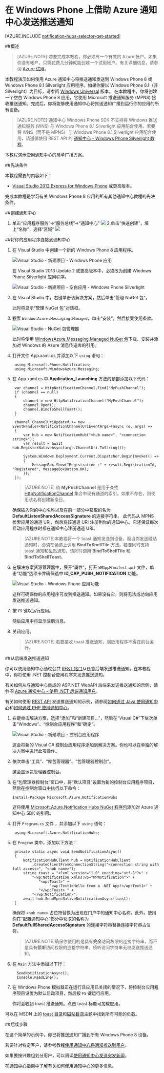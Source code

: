 <properties
	pageTitle="在 Windows Phone 上借助 Azure 通知中心发送推送通知 | Azure"
	description="在本教程中，你将了解如何使用 Azure 通知中心将通知推送到 Windows Phone 8 或 Windows Phone 8.1 Silverlight 应用程序。"
	services="notification-hubs"
	documentationCenter="windows"
	keywords="推送通知,push notification,windows phone 推送"
	authors="wesmc7777"
	manager="dwrede"
	editor="dwrede"/>

<tags
	ms.service="notification-hubs"
	ms.date="03/10/2016"
	wacn.date="05/31/2016"/>
	
	
# 在 Windows Phone 上借助 Azure 通知中心发送推送通知

[AZURE.INCLUDE [notification-hubs-selector-get-started](../includes/notification-hubs-selector-get-started.md)]

##概述

> [AZURE.NOTE] 若要完成本教程，你必须有一个有效的 Azure 帐户。如果你没有帐户，只需花费几分钟就能创建一个试用帐户。有关详细信息，请参阅 [Azure 试用](/pricing/free-trial/)。

本教程演示如何使用 Azure 通知中心将推送通知发送到 Windows Phone 8 或 Windows Phone 8.1 Silverlight 应用程序。如果你要以 Windows Phone 8.1（非 Silverlight）为目标，请参阅 [Windows Universal](/documentation/articles/notification-hubs-windows-store-dotnet-get-started) 版本。
在本教程中，你将创建一个空白 Windows Phone 8 应用，它使用 Microsoft 推送通知服务 (MPNS) 接收推送通知。完成后，你将能够使用通知中心将推送通知广播到运行你的应用的所有设备。

> [AZURE.NOTE] 通知中心 Windows Phone SDK 不支持将 Windows 推送通知服务 (WNS) 与 Windows Phone 8.1 Silverlight 应用配合使用。若要将 WNS（而不是 MPNS）与 Windows Phone 8.1 Silverlight 应用配合使用，请遵循使用 REST API 的 [通知中心 - Windows Phone Silverlight 教程]。

本教程演示使用通知中心的简单广播方案。

##先决条件

本教程需要的内容如下：

+ [Visual Studio 2012 Express for Windows Phone] 或更高版本。

完成本教程是学习有关 Windows Phone 8 应用的所有其他通知中心教程的先决条件。

##创建通知中心

1.  单击“应用程序服务”->“服务总线”->“通知中心”
![](./media/notification-hubs-windows-phone-get-started/create-notify.png)
2.单击“快速创建”，填上“名称”，选择“区域”
![](./media/notification-hubs-windows-phone-get-started/nameandregoin.png)


##将你的应用程序连接到通知中心

1. 在 Visual Studio 中创建一个新的 Windows Phone 8 应用程序。

   	![Visual Studio - 新建项目 - Windows Phone 应用][13]

	在 Visual Studio 2013 Update 2 或更高版本中，必须改为创建 Windows Phone Silverlight 应用程序。

	![Visual Studio - 新建项目 - 空白应用 - Windows Phone Silverlight][11]

2. 在 Visual Studio 中，右键单击该解决方案，然后单击“管理 NuGet 包”。

	此时将显示“管理 NuGet 包”对话框。

3. 搜索 `WindowsAzure.Messaging.Managed`，单击“安装”，然后接受使用条款。

	![Visual Studio - NuGet 包管理器][20]

	此时将使用 <a href="http://nuget.org/packages/WindowsAzure.Messaging.Managed/">WindowsAzure.Messaging.Managed NuGet 包</a>下载、安装并添加对 Windows 的 Azure 消息传送库的引用。

4. 打开文件 App.xaml.cs 并添加以下 `using` 语句：

        using Microsoft.Phone.Notification;
        using Microsoft.WindowsAzure.Messaging;

5. 在 App.xaml.cs 中 **Application\_Launching** 方法的顶部添加以下代码：

	    var channel = HttpNotificationChannel.Find("MyPushChannel");
        if (channel == null)
        {
            channel = new HttpNotificationChannel("MyPushChannel");
            channel.Open();
            channel.BindToShellToast();
        }

        channel.ChannelUriUpdated += new EventHandler<NotificationChannelUriEventArgs>(async (o, args) =>
        {
            var hub = new NotificationHub("<hub name>", "<connection string>");
            var result = await hub.RegisterNativeAsync(args.ChannelUri.ToString());

            System.Windows.Deployment.Current.Dispatcher.BeginInvoke(() =>
            {
                MessageBox.Show("Registration :" + result.RegistrationId, "Registered", MessageBoxButton.OK);
            });
        });

    >[AZURE.NOTE] 值 **MyPushChannel** 是用于查找 [HttpNotificationChannel](https://msdn.microsoft.com/library/windows/apps/microsoft.phone.notification.httpnotificationchannel.aspx) 集合中现有通道的索引。如果不存在，则使用该名称创建新条目。
    
    确保插入你的中心名称以及在前一部分中获取的名为 **DefaultListenSharedAccessSignature** 的连接字符串。
    此代码从 MPNS 检索应用的通道 URI，然后将该通道 URI 注册到你的通知中心。它还保证每次启动应用程序时都在通知中心注册通道 URI。

	>[AZURE.NOTE]本教程将一个 toast 通知发送到设备。而当你发送磁贴通知时，必须在通道上调用 **BindToShellTile** 方法。若要同时支持 toast 通知和磁贴通知，请同时调用 **BindToShellTile** 和 **BindToShellToast**。

6. 在解决方案资源管理器中，展开“属性”，打开 `WMAppManifest.xml` 文件，单击“功能”选项卡并确保选中 **ID\_CAP\_PUSH\_NOTIFICATION** 功能。

   	![Visual Studio - Windows Phone 应用功能][14]

   	这样可确保你的应用程序可收到推送通知。如果没有它，则将无法成功向应用发送推送通知。

7. 按 `F5` 键以运行应用。

	随后应用中将显示注册消息。

8. 关闭应用。

   >[AZURE.NOTE] 若要接收 toast 推送通知，则应用程序不得在前台运行。

##从后端发送推送通知

你可以使用通知中心通过公共 <a href="http://msdn.microsoft.com/library/windowsazure/dn223264.aspx">REST 接口</a>从任意后端发送推送通知。在本教程中，你将使用 .NET 控制台应用程序来发送推送通知。

有关如何从与通知中心集成的 ASP.NET WebAPI 后端来发送推送通知的示例，请参阅 [Azure 通知中心 - 使用 .NET 后端通知用户](/documentation/articles/notification-hubs-aspnet-backend-windows-dotnet-notify-users)。

有关如何使用 [REST API](https://msdn.microsoft.com/library/azure/dn223264.aspx) 发送推送通知的示例，请参阅[如何通过 Java 使用通知中心](/documentation/articles/notification-hubs-java-backend-how-to)和[如何通过 PHP 使用通知中心](/documentation/articles/notification-hubs-php-backend-how-to)。

1. 右键单击解决方案，选择“添加”和“新建项目...”，然后在“Visual C#”下依次单击“Windows”、“控制台应用程序”和“确定”。

   	![Visual Studio - 新建项目 - 控制台应用程序][6]

	这会将新的 Visual C# 控制台应用程序添加到解决方案。你也可以在单独的解决方案中进行此项操作。

2. 依次单击“工具”、“库包管理器”、“包管理器控制台”。

	这会显示包管理器控制台。

3.  在“包管理器控制台”窗口中，将“默认项目”设置为新的控制台应用程序项目，然后在控制台窗口中执行以下命令：

        Install-Package Microsoft.Azure.NotificationHubs

	这将使用 <a href="http://www.nuget.org/packages/Microsoft.Azure.NotificationHubs/">Microsoft.Azure.Notification Hubs NuGet 程序包</a>添加对 Azure 通知中心 SDK 的引用。

4. 打开 `Program.cs` 文件 ，并添加以下 `using` 语句：

        using Microsoft.Azure.NotificationHubs;

5. 在 `Program` 类中，添加以下方法：

        private static async void SendNotificationAsync()
        {
            NotificationHubClient hub = NotificationHubClient
				.CreateClientFromConnectionString("<connection string with full access>", "<hub name>");
            string toast = "<?xml version="1.0" encoding="utf-8"?>" +
                "<wp:Notification xmlns:wp="WPNotification">" +
                   "<wp:Toast>" +
                        "<wp:Text1>Hello from a .NET App!</wp:Text1>" +
                   "</wp:Toast> " +
                "</wp:Notification>";
            await hub.SendMpnsNativeNotificationAsync(toast);
        }

	确保将 `<hub name>` 占位符替换为出现在门户中的通知中心名称。此外，使用你在“配置通知中心”部分中获取的名称为 **DefaultFullSharedAccessSignature** 的连接字符串替换连接字符串占位符。

	>[AZURE.NOTE]确保你使用的是具有**完全**访问权限的连接字符串，而不是具有**侦听**访问权限的连接字符串。侦听访问字符串无权发送推送通知。

6. 在 `Main` 方法中添加以下行：

         SendNotificationAsync();
		 Console.ReadLine();

7. 在 Windows Phone 模拟器正在运行且应用已关闭的情况下，将控制台应用程序项目设置为默认启动项目，然后按 `F5` 键运行应用。

	你将会收到 toast 推送通知。点击 toast 标题可加载应用。

可以在 MSDN 上的 [toast 目录]和[磁贴目录]主题中找到所有可能的负载。

##后续步骤

在这个简单的示例中，你已将推送通知广播到所有 Windows Phone 8 设备。

若要针对特定客户，请参考教程[使用通知中心将通知推送到用户]。

如果要按兴趣组划分用户，可以阅读[使用通知中心发送突发新闻]。

在[通知中心指南]中了解有关如何使用通知中心的更多信息。



<!-- Images. -->
[6]: ./media/notification-hubs-windows-phone-get-started/notification-hub-create-console-app.png
[7]: ./media/notification-hubs-windows-phone-get-started/notification-hub-create-from-portal.png
[8]: ./media/notification-hubs-windows-phone-get-started/notification-hub-create-from-portal2.png
[9]: ./media/notification-hubs-windows-phone-get-started/notification-hub-select-from-portal.png
[10]: ./media/notification-hubs-windows-phone-get-started/notification-hub-select-from-portal2.png
[11]: ./media/notification-hubs-windows-phone-get-started/notification-hub-create-wp-silverlight-app.png
[12]: ./media/notification-hubs-windows-phone-get-started/notification-hub-connection-strings.png

[13]: ./media/notification-hubs-windows-phone-get-started/notification-hub-create-wp-app.png
[14]: ./media/notification-hubs-windows-phone-get-started/mobile-app-enable-push-wp8.png
[15]: ./media/notification-hubs-windows-phone-get-started/notification-hub-pushauth.png
[20]: ./media/notification-hubs-windows-phone-get-started/notification-hub-windows-universal-app-install-package.png
[213]: ./media/notification-hubs-windows-phone-get-started/notification-hub-create-console-app.png





<!-- URLs. -->
  [Visual Studio 2012 Express for Windows Phone]: https://go.microsoft.com/fwLink/p/?LinkID=268374

  [通知中心指南]: http://msdn.microsoft.com/zh-cn/library/jj927170.aspx
  [toast 目录]: http://msdn.microsoft.com/library/windowsphone/develop/jj662938(v=vs.105).aspx
  [磁贴目录]: http://msdn.microsoft.com/library/windowsphone/develop/hh202948(v=vs.105).aspx
  [使用通知中心将通知推送到用户]:  /documentation/articles/notification-hubs-aspnet-backend-windows-dotnet-notify-users
  [使用通知中心发送突发新闻]: /documentation/articles/notification-hubs-windows-store-dotnet-send-breaking-news
  [toast 目录]: http://msdn.microsoft.com/zh-cn/library/windowsphone/develop/jj662938(v=vs.105).aspx
  [磁贴目录]: http://msdn.microsoft.com/zh-cn/library/windowsphone/develop/hh202948(v=vs.105).aspx
[通知中心 - Windows Phone Silverlight 教程]: https://github.com/Azure/azure-notificationhubs-samples/tree/master/PushToSLPhoneApp
  [MPNS 身份验证模式]: http://msdn.microsoft.com/library/windowsphone/develop/ff941099.aspx
<!---HONumber=Mooncake_0523_2016-->